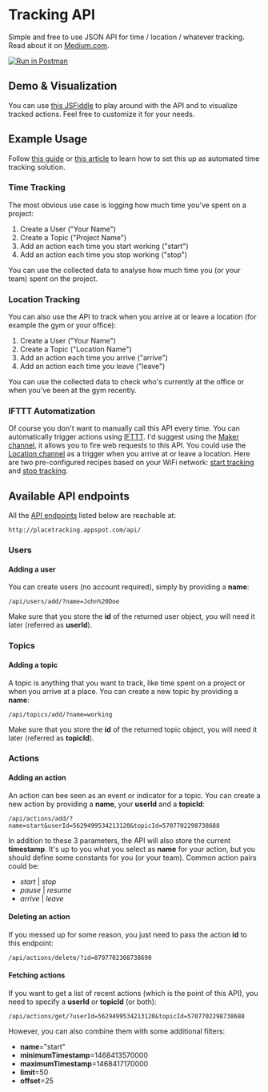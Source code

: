 # Tracking API
Simple and free to use JSON API for time / location / whatever tracking. Read about it on [Medium.com](https://medium.com/@Steppschuh/370c600af52b#.kchrtwitj).

[![Run in Postman](https://run.pstmn.io/button.svg)](https://app.getpostman.com/run-collection/434707094bd26e283ffc)

## Demo & Visualization
You can use [this JSFiddle](http://jsfiddle.net/Steppschuh/bq8vdtgy/) to play around with the API and to visualize tracked actions. Feel free to customize it for your needs.

## Example Usage
Follow [this guide](http://random-how-to.com/free-automated-time-tracking/) or [this article](https://medium.com/@Steppschuh/370c600af52b#.kchrtwitj) to learn how to set this up as automated time tracking solution.

### Time Tracking
The most obvious use case is logging how much time you've spent on a project:

1. Create a User ("Your Name")
2. Create a Topic ("Project Name")
3. Add an action each time you start working ("start")
4. Add an action each time you stop working ("stop")

You can use the collected data to analyse how much time you (or your team) spent on the project.

### Location Tracking
You can also use the API to track when you arrive at or leave a location (for example the gym or your office):

1. Create a User ("Your Name")
2. Create a Topic ("Location Name")
3. Add an action each time you arrive ("arrive")
4. Add an action each time you leave ("leave")

You can use the collected data to check who's currently at the office or when you've been at the gym recently.

### IFTTT Automatization
Of course you don't want to manually call this API every time. You can automatically trigger actions using [IFTTT](https://ifttt.com/). I'd suggest using the [Maker channel](https://ifttt.com/maker), it allows you to fire web requests to this API. You could use the [Location channel](https://ifttt.com/android_location) as a trigger when you arrive at or leave a location. Here are two pre-configured recipes based on your WiFi network: [start tracking](https://ifttt.com/recipes/399028-start-time-tracking-when-you-connect-with-the-office-wifi) and [stop tracking](https://ifttt.com/recipes/399029-stop-time-tracking-when-you-disconnect-from-the-office-wifi).


## Available API endpoints
All the [API endpoints](https://github.com/Steppschuh/PlaceTracking/tree/dev/App%20Engine/backend/src/main/java/placetracking/api/endpoint) listed below are reachable at:
```
http://placetracking.appspot.com/api/
```
### Users
#### Adding a user
You can create users (no account required), simply by providing a **name**:
```
/api/users/add/?name=John%20Doe
```
Make sure that you store the **id** of the returned user object, you will need it later (referred as **userId**).

### Topics
#### Adding a topic
A topic is anything that you want to track, like time spent on a project or when you arrive at a place. You can create a new topic by providing a **name**:
```
/api/topics/add/?name=working
```
Make sure that you store the **id** of the returned topic object, you will need it later (referred as **topicId**).

### Actions
#### Adding an action
An action can bee seen as an event or indicator for a topic. You can create a new action by providing a **name**, your **userId** and a **topicId**:
```
/api/actions/add/?name=start&userId=5629499534213120&topicId=5707702298738688
```
In addition to these 3 parameters, the API will also store the current **timestamp**. It's up to you what you select as **name** for your action, but you should define some constants for you (or your team). Common action pairs could be:
* *start* | *stop*
* *pause* | *resume*
* *arrive* | *leave*

#### Deleting an action
If you messed up for some reason, you just need to pass the action **id** to this endpoint:
```
/api/actions/delete/?id=8797702308738690
```

#### Fetching actions
If you want to get a list of recent actions (which is the point of this API), you need to specify a **userId** or **topicId** (or both):
```
/api/actions/get/?userId=5629499534213120&topicId=5707702298738688
```
However, you can also combine them with some additional filters:
* **name**="start"
* **minimumTimestamp**=1468413570000
* **maximumTimestamp**=1468417170000
* **limit**=50
* **offset**=25
